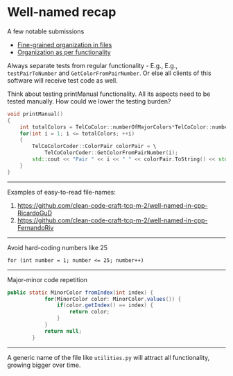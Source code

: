 # Well-named recap

A few notable submissions

- [Fine-grained organization in files](https://github.com/clean-code-craft-tcq-7/well-named-in-c-RanjithPrabhuu)
- [Organization as per functionality](https://github.com/clean-code-craft-tcq-7/well-named-in-js-Chaithra-BabuReddy/tree/main/app)

Always separate tests from regular functionality - E.g., E.g., `testPairToNumber` and `GetColorFromPairNumber`.
Or else all clients of this software will receive test code as well.

Think about testing printManual functionality. All its aspects need to be tested manually.
How could we lower the testing burden?

```cpp
void printManual()
{
    int totalColors = TelCoColor::numberOfMajorColors*TelCoColor::numberOfMinorColors;
    for(int i = 1; i <= totalColors; ++i)
    {
        TelCoColorCoder::ColorPair colorPair = \
            TelCoColorCoder::GetColorFromPairNumber(i);
        std::cout << "Pair " << i << " " << colorPair.ToString() << std::endl;
    }
}
```

---

Examples of easy-to-read file-names:

1. https://github.com/clean-code-craft-tcq-m-2/well-named-in-cpp-RicardoGuD
1. https://github.com/clean-code-craft-tcq-m-2/well-named-in-cpp-FernandoRiv

---

Avoid hard-coding numbers like 25

`for (int number = 1; number <= 25; number++)`

---

Major-minor code repetition

```java
public static MinorColor fromIndex(int index) {
            for(MinorColor color: MinorColor.values()) {
                if(color.getIndex() == index) {
                    return color;
                }
            }
            return null;
        }
```

---

A generic name of the file like `utilities.py` will attract all functionality, growing bigger over time.

